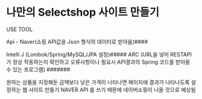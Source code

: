 # 나만의 Selectshop 사이트 만들기



USE TOOL

Api - Naver(쇼핑 API값을 Json 형식의 데이터로 받아옴)####

Intelli J (Lombok/Spring/MySQL/JPA 설정)#####
ARC (URL을 넣어 RESTAPI가 정상 작동하는지 확인하고 오류사항이나 필요시 API결과의 Spring 코드를 받아올 수 있는 프로그램)
#######


원하는 상품을 지정해둔 금액보다 낮은 가격이 나타나면 페이지에 결과가 나타나도록 설정하는 웹 사이트 만들기
NAVER API 를 쓰기 때문에 네이버쇼핑이 나올 것으로 예상됨
